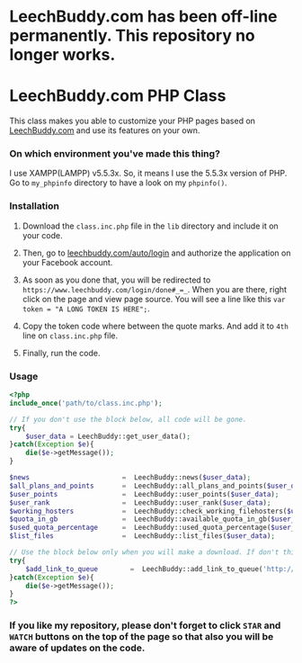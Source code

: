 # LeechBuddy.com has been off-line permanently. This repository no longer works.

# LeechBuddy.com PHP Class

This class makes you able to customize your PHP pages based on [LeechBuddy.com](http://www.leechbuddy.com/) and use its features on your own.

### On which environment you've made this thing?

I use XAMPP(LAMPP) v5.5.3x. So, it means I use the 5.5.3x version of PHP. Go to ```my_phpinfo``` directory to have a look on my ```phpinfo()```.

### Installation
1) Download the ```class.inc.php``` file in the ```lib``` directory and include it on your code.

2) Then, go to [leechbuddy.com/auto/login](https://www.leechbuddy.com/auto/login) and authorize the application on your Facebook account.

3) As soon as you done that, you will be redirected to ```https://www.leechbuddy.com/login/done#_=_```. When you are there, right click on the page and view page source. You will see a line like this ```var token = "A LONG TOKEN IS HERE";```.

4) Copy the token code where between the quote marks. And add it to ```4th``` line on ```class.inc.php``` file.

5) Finally, run the code.

### Usage

```php
<?php
include_once('path/to/class.inc.php');

// If you don't use the block below, all code will be gone.
try{
	$user_data = LeechBuddy::get_user_data();
}catch(Exception $e){
	die($e->getMessage());
}

$news                       =  LeechBuddy::news($user_data);
$all_plans_and_points       =  LeechBuddy::all_plans_and_points($user_data);
$user_points                =  LeechBuddy::user_points($user_data);
$user_rank                  =  LeechBuddy::user_rank($user_data);
$working_hosters            =  LeechBuddy::check_working_filehosters($user_data);
$quota_in_gb                =  LeechBuddy::available_quota_in_gb($user_data);
$used_quota_percentage      =  LeechBuddy::used_quota_percentage($user_data);
$list_files                 =  LeechBuddy::list_files($user_data);

// Use the block below only when you will make a download. If don't this, this will kill all the code because of an handling error (exception).
try{
	$add_link_to_queue        =  LeechBuddy::add_link_to_queue('http://uploaded.net/file/arouri47');
}catch(Exception $e){
	die($e->getMessage());
}
?>
```

### If you like my repository, please don't forget to click ```STAR``` and ```WATCH``` buttons on the top of the page so that also you will be aware of updates on the code.
